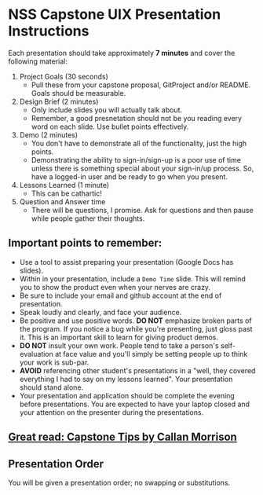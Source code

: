 # NSS Capstone UIX Presentation Instructions

Each presentation should take approximately **7 minutes** and cover the following material:

1. Project Goals (30 seconds)
    * Pull these from your capstone proposal, GitProject and/or README. Goals should be measurable.
1. Design Brief (2 minutes) 
    * Only include slides you will actually talk about.
    * Remember, a good presnetation should not be you reading every word on each slide. Use bullet points effectively. 
2. Demo (2 minutes)
    * You don't have to demonstrate all of the functionality, just the high points.
    * Demonstrating the ability to sign-in/sign-up is a poor use of time unless there is something special about your sign-in/up process. So, have a logged-in user and be ready to go when you present.
3. Lessons Learned (1 minute)
    * This can be cathartic!
4. Question and Answer time
    * There will be questions, I promise.  Ask for questions and then pause while people gather their thoughts.


## Important points to remember:

* Use a tool to assist preparing your presentation  (Google Docs has slides).
* Within in your presentation, include a `Demo Time` slide. This will remind you to show the product even when your nerves are crazy.
* Be sure to include your email and github account at the end of presentation.
* Speak loudly and clearly, and face your audience.
* Be positive and use positive words. **DO NOT** emphasize broken parts of the program. If you notice a bug while you're presenting, just gloss past it. This is an important skill to learn for giving product demos.
* **DO NOT** insult your own work. People tend to take a person's self-evaluation at face value and you'll simply be setting people up to think your work is sub-par.
* **AVOID** referencing other student's presentations in a "well, they covered everything I had to say on my lessons learned". Your presentation should stand alone.
* Your presentation and application should be complete the evening before presentations. You are expected to have your laptop closed and your attention on the presenter during the presentations.


## <a href="https://docs.google.com/document/d/1QNOeCBsw4tMSl-5xp1nF65Z8Ot0FqZBrJYXu_Nsa_Uc/edit?usp=sharing">Great read: Capstone Tips by Callan Morrison</a>

## Presentation Order
You will be given a presentation order; no swapping or substitutions.
